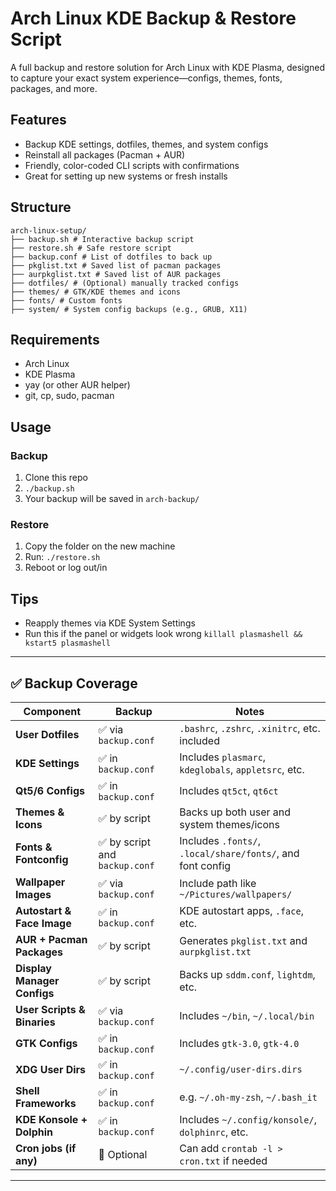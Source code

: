 # Arch Linux KDE Backup & Restore Script

A full backup and restore solution for Arch Linux with KDE Plasma, designed to capture your exact system experience—configs, themes, fonts, packages, and more.

## Features

- Backup KDE settings, dotfiles, themes, and system configs
- Reinstall all packages (Pacman + AUR)
- Friendly, color-coded CLI scripts with confirmations
- Great for setting up new systems or fresh installs

## Structure

```
arch-linux-setup/
├── backup.sh # Interactive backup script
├── restore.sh # Safe restore script
├── backup.conf # List of dotfiles to back up
├── pkglist.txt # Saved list of pacman packages
├── aurpkglist.txt # Saved list of AUR packages
├── dotfiles/ # (Optional) manually tracked configs
├── themes/ # GTK/KDE themes and icons
├── fonts/ # Custom fonts
├── system/ # System config backups (e.g., GRUB, X11)
```

## Requirements

- Arch Linux
- KDE Plasma
- yay (or other AUR helper)
- git, cp, sudo, pacman

## Usage

### Backup

1. Clone this repo 
2. `./backup.sh`
3. Your backup will be saved in `arch-backup/`

### Restore

1. Copy the folder on the new machine
2. Run: `./restore.sh`
3. Reboot or log out/in

## Tips

- Reapply themes via KDE System Settings
- Run this if the panel or widgets look wrong `killall plasmashell && kstart5 plasmashell`


---

## ✅ Backup Coverage

| Component                   | Backup | Notes                                                      |
| --------------------------- | ---------------------------------- | ---------------------------------------------------------- |
| **User Dotfiles**           | ✅ via `backup.conf`                | `.bashrc`, `.zshrc`, `.xinitrc`, etc. included             |
| **KDE Settings**            | ✅ in `backup.conf`                 | Includes `plasmarc`, `kdeglobals`, `appletsrc`, etc.       |
| **Qt5/6 Configs**           | ✅ in `backup.conf`                 | Includes `qt5ct`, `qt6ct`                                  |
| **Themes & Icons**          | ✅ by script                        | Backs up both user and system themes/icons                 |
| **Fonts & Fontconfig**      | ✅ by script and `backup.conf`      | Includes `.fonts/`, `.local/share/fonts/`, and font config |
| **Wallpaper Images**        | ✅ via `backup.conf`                | Include path like `~/Pictures/wallpapers/`                 |
| **Autostart & Face Image**  | ✅ in `backup.conf`                 | KDE autostart apps, `.face`, etc.                          |
| **AUR + Pacman Packages**   | ✅ by script                        | Generates `pkglist.txt` and `aurpkglist.txt`               |
| **Display Manager Configs** | ✅ by script                        | Backs up `sddm.conf`, `lightdm`, etc.                      |
| **User Scripts & Binaries** | ✅ via `backup.conf`                | Includes `~/bin`, `~/.local/bin`                           |
| **GTK Configs**             | ✅ in `backup.conf`                 | Includes `gtk-3.0`, `gtk-4.0`                              |
| **XDG User Dirs**           | ✅ in `backup.conf`                 | `~/.config/user-dirs.dirs`                                 |
| **Shell Frameworks**        | ✅ in `backup.conf`                 | e.g. `~/.oh-my-zsh`, `~/.bash_it`                          |
| **KDE Konsole + Dolphin**   | ✅ in `backup.conf`                 | Includes `~/.config/konsole/`, `dolphinrc`, etc.           |
| **Cron jobs (if any)**      | 🚫 Optional                        | Can add `crontab -l > cron.txt` if needed                  |

---

